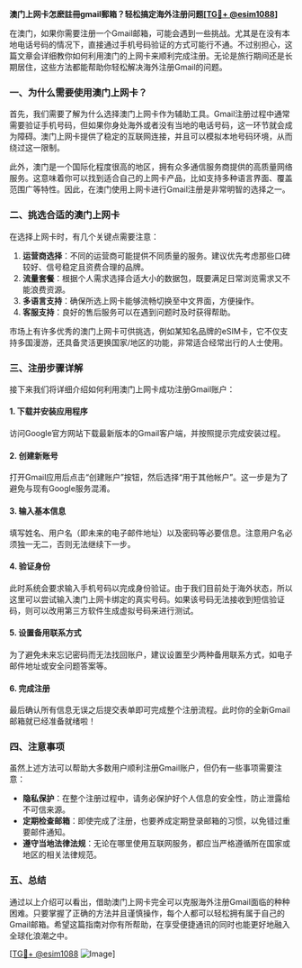 **澳门上网卡怎麽註冊gmail郵箱？轻松搞定海外注册问题[[TG💪+ @esim1088](https://t.me/s/esim1088)]**

在澳门，如果你需要注册一个Gmail邮箱，可能会遇到一些挑战。尤其是在没有本地电话号码的情况下，直接通过手机号码验证的方式可能行不通。不过别担心，这篇文章会详细教你如何利用澳门的上网卡来顺利完成注册。无论是旅行期间还是长期居住，这些方法都能帮助你轻松解决海外注册Gmail的问题。

### 一、为什么需要使用澳门上网卡？

首先，我们需要了解为什么选择澳门上网卡作为辅助工具。Gmail注册过程中通常需要验证手机号码，但如果你身处海外或者没有当地的电话号码，这一环节就会成为障碍。澳门上网卡提供了稳定的互联网连接，并且可以模拟本地号码环境，从而绕过这一限制。

此外，澳门是一个国际化程度很高的地区，拥有众多通信服务商提供的高质量网络服务。这意味着你可以找到适合自己的上网卡产品，比如支持多种语言界面、覆盖范围广等特性。因此，在澳门使用上网卡进行Gmail注册是非常明智的选择之一。

### 二、挑选合适的澳门上网卡

在选择上网卡时，有几个关键点需要注意：

1. **运营商选择**：不同的运营商可能提供不同质量的服务。建议优先考虑那些口碑较好、信号稳定且资费合理的品牌。
2. **流量套餐**：根据个人需求选择合适大小的数据包，既要满足日常浏览需求又不能浪费资源。
3. **多语言支持**：确保所选上网卡能够流畅切换至中文界面，方便操作。
4. **客服支持**：良好的售后服务可以在遇到问题时及时获得帮助。

市场上有许多优秀的澳门上网卡可供挑选，例如某知名品牌的eSIM卡，它不仅支持多国漫游，还具备灵活更换国家/地区的功能，非常适合经常出行的人士使用。

### 三、注册步骤详解

接下来我们将详细介绍如何利用澳门上网卡成功注册Gmail账户：

#### 1. 下载并安装应用程序
访问Google官方网站下载最新版本的Gmail客户端，并按照提示完成安装过程。

#### 2. 创建新账号
打开Gmail应用后点击“创建账户”按钮，然后选择“用于其他帐户”。这一步是为了避免与现有Google服务混淆。

#### 3. 输入基本信息
填写姓名、用户名（即未来的电子邮件地址）以及密码等必要信息。注意用户名必须独一无二，否则无法继续下一步。

#### 4. 验证身份
此时系统会要求输入手机号码以完成身份验证。由于我们目前处于海外状态，所以这里可以尝试输入澳门上网卡绑定的真实号码。如果该号码无法接收到短信验证码，则可以改用第三方软件生成虚拟号码来进行测试。

#### 5. 设置备用联系方式
为了避免未来忘记密码而无法找回账户，建议设置至少两种备用联系方式，如电子邮件地址或安全问题答案等。

#### 6. 完成注册
最后确认所有信息无误之后提交表单即可完成整个注册流程。此时你的全新Gmail邮箱就已经准备就绪啦！

### 四、注意事项

虽然上述方法可以帮助大多数用户顺利注册Gmail账户，但仍有一些事项需要注意：

- **隐私保护**：在整个注册过程中，请务必保护好个人信息的安全性，防止泄露给不可信来源。
- **定期检查邮箱**：即使完成了注册，也要养成定期登录邮箱的习惯，以免错过重要邮件通知。
- **遵守当地法律法规**：无论在哪里使用互联网服务，都应当严格遵循所在国家或地区的相关法律规范。

### 五、总结

通过以上介绍可以看出，借助澳门上网卡完全可以克服海外注册Gmail面临的种种困难。只要掌握了正确的方法并且谨慎操作，每个人都可以轻松拥有属于自己的Gmail邮箱。希望这篇指南对你有所帮助，在享受便捷通讯的同时也能更好地融入全球化浪潮之中。

[[TG💪+ @esim1088](https://t.me/s/esim1088) ![Image](https://i.postimg.cc/4NQfJmqS/Snipaste-2025-05-13-00-14-12.png)]